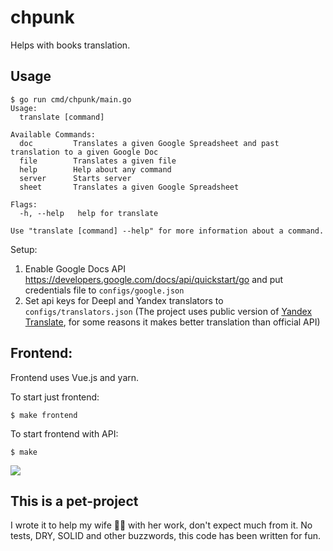 # chpunk

Helps with books translation.

## Usage
```
$ go run cmd/chpunk/main.go
Usage:
  translate [command]

Available Commands:
  doc         Translates a given Google Spreadsheet and past translation to a given Google Doc
  file        Translates a given file
  help        Help about any command
  server      Starts server
  sheet       Translates a given Google Spreadsheet

Flags:
  -h, --help   help for translate

Use "translate [command] --help" for more information about a command.
```

Setup:

1. Enable Google Docs API https://developers.google.com/docs/api/quickstart/go and put credentials file to `configs/google.json`
2. Set api keys for Deepl and Yandex translators to `configs/translators.json` (The project uses public version of [Yandex Translate](https://translate.yandex.ru/), for some reasons it makes better translation than official API)

## Frontend:

Frontend uses Vue.js and yarn.

To start just frontend:

`$ make frontend`

To start frontend with API:

`$ make`

<img src="https://user-images.githubusercontent.com/866273/79149739-e4deec00-7dc7-11ea-92d2-955569fb5988.gif" />

## This is a pet-project

I wrote it to help my wife 👩‍💻 with her work, don't expect much from it. No tests, DRY, SOLID and other buzzwords, this code has been written for fun.
